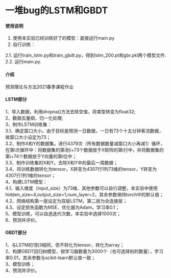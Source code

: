 # 一堆bug的LSTM和GBDT

#### 使用说明

1. 使用本实验已经训练好了的模型：直接运行main.py
2. 自行训练：  

2.1. 运行train_lstm.py和train_gbdt.py，得到lstm_200.pt和gbr.pkl两个模型文件. 
2.2. 运行main.py. 

#### 介绍

预测理论与方法2021春季课程作业

#### LSTM部分
1、导入数据，利用dropna()方法去除空值，将类型转变为float32;  
2、数据去量纲，归一化处理;  
3、制作LSTM训练集：  
    3.1、确定窗口大小。由于目标是预测一日数据，一日有73个十五分钟客流数据，故窗口大小设定为73；  
    3.2、制作X和Y的数据集。进行4379次（所有数据数量减窗口大小再减1）循环，在第i次循环中：将数据集的第i到i+73个数据放于X矩阵的第i行中，并将数据集的第i+74个数据放于Y向量的第i位中；  
    3.3、制作训练集的X和Y。去除X和Y中的最后一周数据；  
    3.4、将训练数据转化为tensor，X转变为4307行1列73维的tensor，Y转变为4307行1列1维的tensor；  
4、构建LSTM模型：  
    4.1、输入维度（input_size）为73维、其他参数可以自行调整，本实验中使用hidden_size=4,output_size=1,num_layer=2，其余参数保持torch中的默认值；  
    4.2、网络结构第一层设定为双层LSTM，第二层为全连接层；  
    4.3、设定损失函数为MSE、优化器为Adam，学习率0.1；  
5、模型训练，可以自选迭代次数，本实验中选择1000次；  
6、预测并评价。  

#### GBDT部分
1、与LSTM的1到3相同，但不转化为tensor，转化为array；  
2、构建GBDT回归树模型，弱学习器数量为3000个（也可选择别的数量），学习率0.01，其余参数与scikit-learn默认值一致；  
3、模型训练；  
4、预测并评价。  
